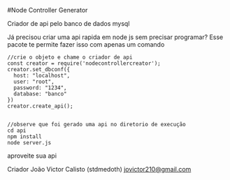 #Node Controller Generator


Criador de api pelo banco de dados mysql

Já precisou criar uma api rapida em node js sem precisar programar?
Esse pacote te permite fazer isso com apenas um comando

    //crie o objeto e chame o criador de api
    const creator = require('nodecontrollercreator');
    creator.set_dbconf({
      host: "localhost",
      user: "root",
      password: "1234",
      database: "banco"
    })
    creator.create_api();


    //observe que foi gerado uma api no diretorio de execução
    cd api
    npm install
    node server.js

aproveite sua api


Criador João Victor Calisto (stdmedoth)
jovictor210@gmail.com
